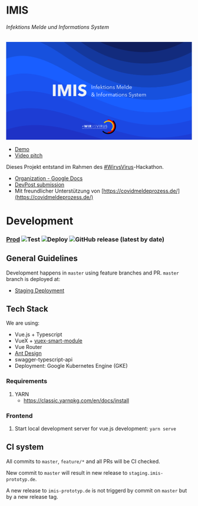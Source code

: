 # IMIS
###### Infektions Melde und Informations System

[![IMIS Cover](public/web-imis.png)](http://www.youtube.com/watch?v=XIIlMh3Lbsc "Pitch")

  * [Demo](https://imis-prototyp.de)
  * [Video pitch](https://www.youtube.com/watch?v=XIIlMh3Lbsc)
 
Dieses Projekt entstand im Rahmen des [#WirvsVirus](https://wirvsvirushackathon.org/)-Hackathon. 
 
  * [Organization - Google Docs](https://docs.google.com/document/d/1nEf7WGs6BJ9qcHcuUoVzV1i01kIPH0ENQihb6B7yiI4/edit?usp=sharing)
  * [DevPost submission](https://devpost.com/software/imis-infektions-melde-und-informations-system)
  * Mit freundlicher Unterstützung von [https://covidmeldeprozess.de/](https://covidmeldeprozess.de/)
  
# Development
### [Prod](https://imis-prototyp.de) ![Test](https://github.com/ImisDevelopers/1_011_a_infektionsfall_uebermittellung/workflows/Build%20and%20Test/badge.svg?branch=master&event=push) ![Deploy](https://github.com/ImisDevelopers/1_011_a_infektionsfall_uebermittellung/workflows/Deploy/badge.svg) ![GitHub release (latest by date)](https://img.shields.io/github/v/release/imisDevelopers/1_011_a_infektionsfall_uebermittellung?color=green)

## General Guidelines

Development happens in `master` using feature branches and PR. 
`master` branch is deployed at:

   * [Staging Deployment](https://staging.imis-prototyp.de)

## Tech Stack

We are using:
 - Vue.js + Typescript
 - VueX + [vuex-smart-module](https://github.com/ktsn/vuex-smart-module)
 - Vue Router
 - [Ant Design](https://www.antdv.com/) 
 - swagger-typescript-api
 - Deployment: Google Kubernetes Engine (GKE)

### Requirements
1. YARN 
   - https://classic.yarnpkg.com/en/docs/install

### Frontend
1. Start local development server for vue.js development: 
```yarn serve```

## CI system
All commits to `master`, `feature/*` and all PRs will be CI checked.

New commit to `master` will result in new release to `staging.imis-prototyp.de`.

A new release to `imis-prototyp.de` is not triggerd by commit on `master` but by a new release tag. 
